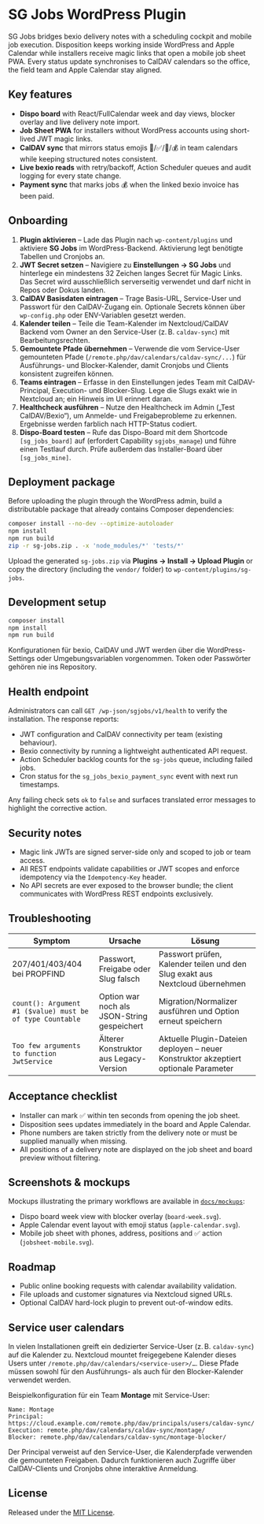# SG Jobs WordPress Plugin

SG Jobs bridges bexio delivery notes with a scheduling cockpit and mobile job execution. Disposition keeps working inside WordPress and Apple Calendar while installers receive magic links that open a mobile job sheet PWA. Every status update synchronises to CalDAV calendars so the office, the field team and Apple Calendar stay aligned.

## Key features

- **Dispo board** with React/FullCalendar week and day views, blocker overlay and live delivery note import.
- **Job Sheet PWA** for installers without WordPress accounts using short-lived JWT magic links.
- **CalDAV sync** that mirrors status emojis 🔴/✅/🧾/💰 in team calendars while keeping structured notes consistent.
- **Live bexio reads** with retry/backoff, Action Scheduler queues and audit logging for every state change.
- **Payment sync** that marks jobs 💰 when the linked bexio invoice has been paid.

## Onboarding

1. **Plugin aktivieren** – Lade das Plugin nach `wp-content/plugins` und aktiviere **SG Jobs** im WordPress-Backend. Aktivierung legt benötigte Tabellen und Cronjobs an.
2. **JWT Secret setzen** – Navigiere zu **Einstellungen → SG Jobs** und hinterlege ein mindestens 32 Zeichen langes Secret für Magic Links. Das Secret wird ausschließlich serverseitig verwendet und darf nicht in Repos oder Dokus landen.
3. **CalDAV Basisdaten eintragen** – Trage Basis-URL, Service-User und Passwort für den CalDAV-Zugang ein. Optionale Secrets können über `wp-config.php` oder ENV-Variablen gesetzt werden.
4. **Kalender teilen** – Teile die Team-Kalender im Nextcloud/CalDAV Backend vom Owner an den Service-User (z. B. `caldav-sync`) mit Bearbeitungsrechten.
5. **Gemountete Pfade übernehmen** – Verwende die vom Service-User gemounteten Pfade (`/remote.php/dav/calendars/caldav-sync/...`) für Ausführungs- und Blocker-Kalender, damit Cronjobs und Clients konsistent zugreifen können.
6. **Teams eintragen** – Erfasse in den Einstellungen jedes Team mit CalDAV-Principal, Execution- und Blocker-Slug. Lege die Slugs exakt wie in Nextcloud an; ein Hinweis im UI erinnert daran.
7. **Healthcheck ausführen** – Nutze den Healthcheck im Admin („Test CalDAV/Bexio“), um Anmelde- und Freigabeprobleme zu erkennen. Ergebnisse werden farblich nach HTTP-Status codiert.
8. **Dispo-Board testen** – Rufe das Dispo-Board mit dem Shortcode `[sg_jobs_board]` auf (erfordert Capability `sgjobs_manage`) und führe einen Testlauf durch. Prüfe außerdem das Installer-Board über `[sg_jobs_mine]`.

## Deployment package

Before uploading the plugin through the WordPress admin, build a distributable package that already contains Composer dependencies:

```bash
composer install --no-dev --optimize-autoloader
npm install
npm run build
zip -r sg-jobs.zip . -x 'node_modules/*' 'tests/*'
```

Upload the generated `sg-jobs.zip` via **Plugins → Install → Upload Plugin** or copy the directory (including the `vendor/` folder) to `wp-content/plugins/sg-jobs`.

## Development setup

```bash
composer install
npm install
npm run build
```

Konfigurationen für bexio, CalDAV und JWT werden über die WordPress-Settings oder Umgebungsvariablen vorgenommen. Token oder Passwörter gehören nie ins Repository.

## Health endpoint

Administrators can call `GET /wp-json/sgjobs/v1/health` to verify the installation. The response reports:

- JWT configuration and CalDAV connectivity per team (existing behaviour).
- Bexio connectivity by running a lightweight authenticated API request.
- Action Scheduler backlog counts for the `sg-jobs` queue, including failed jobs.
- Cron status for the `sg_jobs_bexio_payment_sync` event with next run timestamps.

Any failing check sets `ok` to `false` and surfaces translated error messages to highlight the corrective action.

## Security notes

- Magic link JWTs are signed server-side only and scoped to job or team access.
- All REST endpoints validate capabilities or JWT scopes and enforce idempotency via the `Idempotency-Key` header.
- No API secrets are ever exposed to the browser bundle; the client communicates with WordPress REST endpoints exclusively.

## Troubleshooting

| Symptom | Ursache | Lösung |
|---------|---------|--------|
| 207/401/403/404 bei PROPFIND | Passwort, Freigabe oder Slug falsch | Passwort prüfen, Kalender teilen und den Slug exakt aus Nextcloud übernehmen |
| `count(): Argument #1 ($value) must be of type Countable` | Option war noch als JSON-String gespeichert | Migration/Normalizer ausführen und Option erneut speichern |
| `Too few arguments to function JwtService` | Älterer Konstruktor aus Legacy-Version | Aktuelle Plugin-Dateien deployen – neuer Konstruktor akzeptiert optionale Parameter |

## Acceptance checklist

- Installer can mark ✅ within ten seconds from opening the job sheet.
- Disposition sees updates immediately in the board and Apple Calendar.
- Phone numbers are taken strictly from the delivery note or must be supplied manually when missing.
- All positions of a delivery note are displayed on the job sheet and board preview without filtering.

## Screenshots & mockups

Mockups illustrating the primary workflows are available in [`docs/mockups`](docs/mockups):

- Dispo board week view with blocker overlay (`board-week.svg`).
- Apple Calendar event layout with emoji status (`apple-calendar.svg`).
- Mobile job sheet with phones, address, positions and ✅ action (`jobsheet-mobile.svg`).

## Roadmap

- Public online booking requests with calendar availability validation.
- File uploads and customer signatures via Nextcloud signed URLs.
- Optional CalDAV hard-lock plugin to prevent out-of-window edits.

## Service user calendars

In vielen Installationen greift ein dedizierter Service-User (z. B. `caldav-sync`) auf die Kalender zu. Nextcloud mountet freigegebene Kalender dieses Users unter `/remote.php/dav/calendars/<service-user>/…`. Diese Pfade müssen sowohl für den Ausführungs- als auch für den Blocker-Kalender verwendet werden.

Beispielkonfiguration für ein Team **Montage** mit Service-User:

```
Name: Montage
Principal: https://cloud.example.com/remote.php/dav/principals/users/caldav-sync/
Execution: remote.php/dav/calendars/caldav-sync/montage/
Blocker: remote.php/dav/calendars/caldav-sync/montage-blocker/
```

Der Principal verweist auf den Service-User, die Kalenderpfade verwenden die gemounteten Freigaben. Dadurch funktionieren auch Zugriffe über CalDAV-Clients und Cronjobs ohne interaktive Anmeldung.

## License

Released under the [MIT License](LICENSE).
